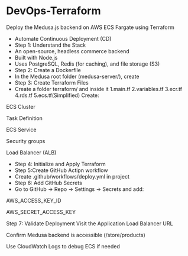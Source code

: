 # DevOps-Terraform
Deploy the Medusa.js backend on AWS ECS Fargate using Terraform
+ Automate Continuous Deployment (CD)
+  Step 1: Understand the Stack
+   An open-source, headless commerce backend
+   Built with Node.js
+   Uses PostgreSQL, Redis (for caching), and file storage (S3)
+ Step 2:  Create a Dockerfile
+ In the Medusa root folder (medusa-server/), create
+ Step 3: Create Terraform Files
+ Create a folder terraform/ and inside it
1.main.tf
2.variables.tf
3.ecr.tf
4.rds.tf
5.ecs.tf(Simplified)
  Create:

ECS Cluster

Task Definition

ECS Service

Security groups

Load Balancer (ALB)

+ Step 4: Initialize and Apply Terraform
+ Step 5:Create GitHub Actipn workflow
+ Create .github/workflows/deploy.yml in  project
+ Step 6: Add GitHub Secrets
+ Go to GitHub → Repo → Settings → Secrets and add:

AWS_ACCESS_KEY_ID

AWS_SECRET_ACCESS_KEY

Step 7: Validate Deployment
Visit the Application Load Balancer URL

Confirm Medusa backend is accessible (/store/products)

Use CloudWatch Logs to debug ECS if needed





